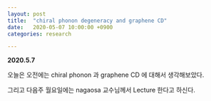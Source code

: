 ```yaml
---
layout: post
title:  "chiral phonon degeneracy and graphene CD"
date:   2020-05-07 10:00:00 +0900
categories: research

---
```


**2020.5.7**

오늘은 오전에는 chiral phonon 과 graphene CD 에 대해서 생각해보았다. 

그리고 다음주 월요일에는 nagaosa 교수님께서 Lecture 한다고 하신다. 

